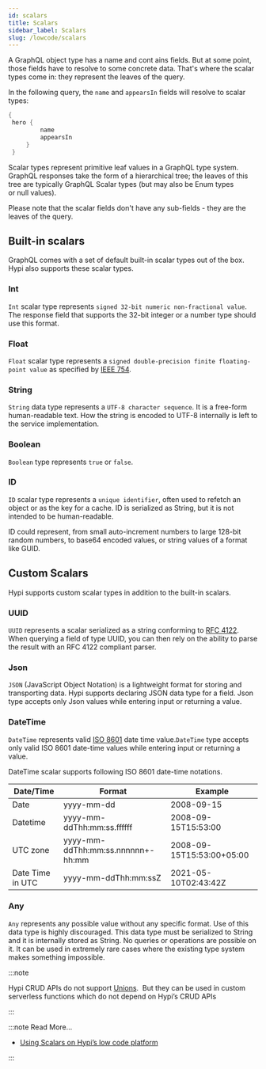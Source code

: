 ```yaml
---
id: scalars
title: Scalars
sidebar_label: Scalars
slug: /lowcode/scalars
---
```


A GraphQL object type has a name and cont
ains fields. But at some point, those fields have to resolve to some concrete data. That's where the scalar types come in: they represent the leaves of the query.

In the following query, the `name` and `appearsIn` fields will resolve to scalar types:
```java
{
 hero {
         name
         appearsIn
     }
 }
```

Scalar types represent primitive leaf values in a GraphQL type system. GraphQL responses take the form of a hierarchical tree; the leaves of this tree are typically GraphQL Scalar types (but may also be Enum types or null values).

Please note that the scalar fields don't have any sub-fields - they are the leaves of the query.

## Built-in scalars

GraphQL comes with a set of default built-in scalar types out of the box. Hypi also supports these scalar types.

### Int

`Int` scalar type represents `signed 32‐bit numeric non-fractional value`. The response field that supports the 32-bit integer or a number type should use this format.

### Float

`Float` scalar type represents a `signed double-precision finite floating-point value` as specified by [IEEE 754](https://en.wikipedia.org/wiki/IEEE_754).

### String

`String` data type represents a `UTF‐8 character sequence`. It is a free-form human-readable text. How the string is encoded to UTF-8 internally is left to the service implementation.

### Boolean

`Boolean` type represents `true` or  `false`.

### ID

`ID` scalar type represents a `unique identifier`, often used to refetch an object or as the key for a cache. ID is serialized as String, but it is not intended to be human-readable.

ID could represent, from small auto-increment numbers to large 128-bit random numbers, to base64 encoded values, or string values of a format like GUID. 

## Custom Scalars

Hypi supports custom scalar types in addition to the built-in scalars.

### UUID

`UUID` represents a scalar serialized as a string conforming to [RFC 4122](https://en.wikipedia.org/wiki/Universally_unique_identifier). When querying a field of type UUID, you can then rely on the ability to parse the result with an RFC 4122 compliant parser.

### Json

`JSON` (JavaScript Object Notation) is a lightweight format for storing and transporting data. Hypi supports declaring JSON data type for a field. Json type accepts only Json values while entering input or returning a value.

### DateTime

`DateTime` represents valid [ISO 8601](https://en.wikipedia.org/wiki/ISO_8601) date time value.`DateTime` type accepts only valid ISO 8601 date-time values while entering input or returning a value.

DateTime scalar supports following ISO 8601 date-time notations.

| Date/Time        | Format                             | Example                   |
|------------------|------------------------------------|---------------------------|
| Date             | yyyy-mm-dd                         | 2008-09-15                |
| Datetime         | yyyy-mm-ddThh:mm:ss.ffffff         | 2008-09-15T15:53:00       |
| UTC zone         | yyyy-mm-ddThh:mm:ss.nnnnnn+\-hh:mm | 2008-09-15T15:53:00+05:00 |
| Date Time in UTC | yyyy-mm-ddThh:mm:ssZ               | 2021-05-10T02:43:42Z      |

### Any


`Any` represents any possible value without any specific format. Use of this data type is highly discouraged. This data type must be serialized to String and it is internally stored as
String. No queries or operations are possible on it. It can be used in extremely rare cases where the existing type system makes something impossible.

:::note

Hypi CRUD APIs do not support [Unions](http://spec.graphql.org/draft/#sec-Unions).  But they can be used in custom serverless functions which do not depend on Hypi’s CRUD APIs

:::

:::note Read More...

*  [Using Scalars on Hypi’s low code platform](https://hypi.dev/t/using-scalars-on-hypis-low-code-platform/266)

:::

